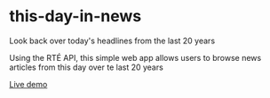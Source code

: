 # this-day-in-news
Look back over today's headlines from the last 20 years

Using the RTÉ API, this simple web app allows users to browse news articles from this day over te last 20 years

[Live demo](http://www.rte.ie/generic/onthisday/2017/)

